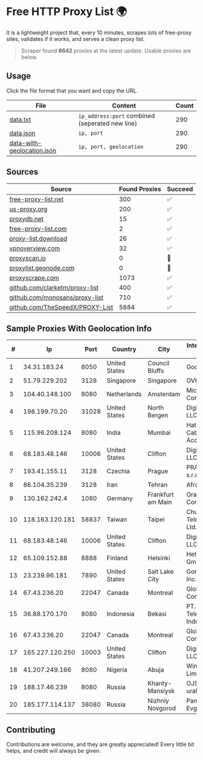
# Free HTTP Proxy List 🌍

It is a lightweight project that, every 10 minutes, scrapes lots of free-proxy sites, validates if it works, and serves a clean proxy list.


> Scraper found **8642** proxies at the latest update. Usable proxies are below.

## Usage

Click the file format that you want and copy the URL.


|File|Content|Count|
|----|-------|-----|
|[data.txt](https://raw.githubusercontent.com/themiralay/Proxy-List-World/master/data.txt)|`ip_address:port` combined (seperated new line)|290|
|[data.json](https://raw.githubusercontent.com/themiralay/Proxy-List-World/master/data.json)|`ip, port`|290|
|[data-with-geolocation.json](https://raw.githubusercontent.com/themiralay/Proxy-List-World/master/data-with-geolocation.json)|`ip, port, geolocation`|290|

## Sources

|Source|Found Proxies|Succeed|
|------|-------------|-------|
|[free-proxy-list.net](https://free-proxy-list.net)|300|✅|
|[us-proxy.org](https://www.us-proxy.org)|200|✅|
|[proxydb.net](http://proxydb.net)|15|✅|
|[free-proxy-list.com](https://free-proxy-list.com/?page=&port=&type%5B%5D=http&type%5B%5D=https&up_time=0&search=Search)|2|✅|
|[proxy-list.download](https://www.proxy-list.download/HTTP)|26|✅|
|[vpnoverview.com](https://vpnoverview.com/privacy/anonymous-browsing/free-proxy-servers)|32|✅|
|[proxyscan.io](https://www.proxyscan.io)|0|🚫|
|[proxylist.geonode.com](https://proxylist.geonode.com/api/proxy-list?limit=300&page=1&sort_by=lastChecked&sort_type=desc&protocols=http,https)|0|🚫|
|[proxyscrape.com](https://api.proxyscrape.com/v2/?request=displayproxies&protocol=http&timeout=10000&country=all&ssl=all&anonymity=all)|1073|✅|
|[github.com/clarketm/proxy-list](https://raw.githubusercontent.com/clarketm/proxy-list/master/proxy-list-raw.txt)|400|✅|
|[github.com/monosans/proxy-list](https://raw.githubusercontent.com/monosans/proxy-list/main/proxies/http.txt)|710|✅|
|[github.com/TheSpeedX/PROXY-List](https://raw.githubusercontent.com/TheSpeedX/PROXY-List/master/http.txt)|5884|✅|


## Sample Proxies With Geolocation Info

|#|Ip|Port|Country|City|Internet Service Provider|
|-|--|----|-------|----|-------------------------|
|1|34.31.183.24|8050|United States|Council Bluffs|Google LLC|
|2|51.79.229.202|3128|Singapore|Singapore|OVH Hosting|
|3|104.40.148.100|8080|Netherlands|Amsterdam|Microsoft Corporation|
|4|198.199.70.20|31028|United States|North Bergen|DigitalOcean, LLC|
|5|115.96.208.124|8080|India|Mumbai|Hathway IP over Cable Internet Access|
|6|68.183.48.146|10006|United States|Clifton|DigitalOcean, LLC|
|7|193.41.155.11|3128|Czechia|Prague|PRAHA12.com s.r.o.|
|8|86.104.35.239|3128|Iran|Tehran|Afranet|
|9|130.162.242.4|1080|Germany|Frankfurt am Main|Oracle Corporation|
|10|118.163.120.181|58837|Taiwan|Taipei|Chunghwa Telecom Co., Ltd.|
|11|68.183.48.146|10006|United States|Clifton|DigitalOcean, LLC|
|12|65.109.152.88|8888|Finland|Helsinki|Hetzner Online GmbH|
|13|23.239.96.181|7890|United States|Salt Lake City|GorillaServers, Inc.|
|14|67.43.236.20|22047|Canada|Montreal|GloboTech Communications|
|15|36.88.170.170|8080|Indonesia|Bekasi|PT. Telekomunikasi Indonesia|
|16|67.43.236.20|22047|Canada|Montreal|GloboTech Communications|
|17|165.227.120.250|10003|United States|Clifton|DigitalOcean, LLC|
|18|41.207.249.166|8080|Nigeria|Abuja|Winrock Nigeria Limited|
|19|188.17.46.239|8080|Russia|Khanty-Mansiysk|OJSC uralsvyazinform|
|20|185.177.114.137|38080|Russia|Nizhniy Novgorod|Panin Kirill Evgenyevich|



## Contributing

Contributions are welcome, and they are greatly appreciated! Every
little bit helps, and credit will always be given.

